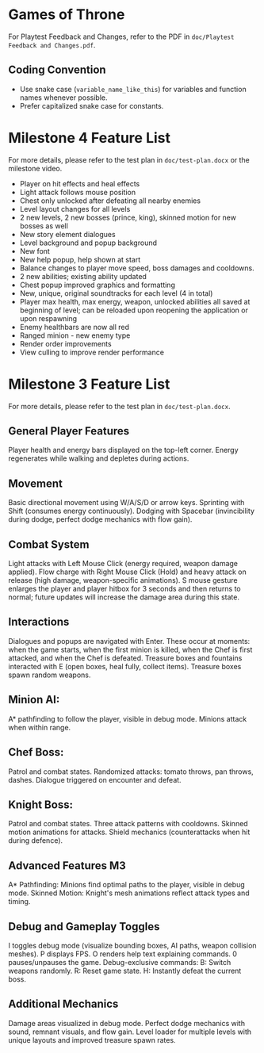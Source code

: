 # Games of Throne 

For Playtest Feedback and Changes, refer to the PDF in `doc/Playtest Feedback and Changes.pdf`.

## Coding Convention

- Use snake case (`variable_name_like_this`) for variables and function names whenever possible.
- Prefer capitalized snake case for constants.

# Milestone 4 Feature List

For more details, please refer to the test plan in `doc/test-plan.docx` or the milestone video.

- Player on hit effects and heal effects
- Light attack follows mouse position
- Chest only unlocked after defeating all nearby enemies
- Level layout changes for all levels
- 2 new levels, 2 new bosses (prince, king), skinned motion for new bosses as well
- New story element dialogues
- Level background and popup background
- New font
- New help popup, help shown at start
- Balance changes to player move speed, boss damages and cooldowns.
- 2 new abilities; existing ability updated
- Chest popup improved graphics and formatting
- New, unique, original soundtracks for each level (4 in total)
- Player max health, max energy, weapon, unlocked abilities all saved at beginning of level; can be reloaded upon reopening the application or upon respawning
- Enemy healthbars are now all red
- Ranged minion - new enemy type
- Render order improvements
- View culling to improve render performance

# Milestone 3 Feature List

For more details, please refer to the test plan in `doc/test-plan.docx`.

## General Player Features

Player health and energy bars displayed on the top-left corner.
Energy regenerates while walking and depletes during actions.

## Movement

Basic directional movement using W/A/S/D or arrow keys.
Sprinting with Shift (consumes energy continuously).
Dodging with Spacebar (invincibility during dodge, perfect dodge mechanics with flow gain).

## Combat System

Light attacks with Left Mouse Click (energy required, weapon damage applied).
Flow charge with Right Mouse Click (Hold) and heavy attack on release (high damage, weapon-specific animations).
S mouse gesture enlarges the player and player hitbox for 3 seconds and then returns to normal; future updates will increase the damage area during this state.

## Interactions

Dialogues and popups are navigated with Enter. These occur at moments: when the game starts, when the first minion is killed, when the Chef is first attacked, and when the Chef is defeated.
Treasure boxes and fountains interacted with E (open boxes, heal fully, collect items).
Treasure boxes spawn random weapons.

## Minion AI:

A\* pathfinding to follow the player, visible in debug mode.
Minions attack when within range.

## Chef Boss:

Patrol and combat states.
Randomized attacks: tomato throws, pan throws, dashes.
Dialogue triggered on encounter and defeat.

## Knight Boss:

Patrol and combat states.
Three attack patterns with cooldowns.
Skinned motion animations for attacks.
Shield mechanics (counterattacks when hit during defence).

## Advanced Features M3

A\* Pathfinding: Minions find optimal paths to the player, visible in debug mode.
Skinned Motion: Knight's mesh animations reflect attack types and timing.

## Debug and Gameplay Toggles

I toggles debug mode (visualize bounding boxes, AI paths, weapon collision meshes).
P displays FPS.
O renders help text explaining commands.
0 pauses/unpauses the game.
Debug-exclusive commands:
B: Switch weapons randomly.
R: Reset game state.
H: Instantly defeat the current boss.

## Additional Mechanics

Damage areas visualized in debug mode.
Perfect dodge mechanics with sound, remnant visuals, and flow gain.
Level loader for multiple levels with unique layouts and improved treasure spawn rates.
